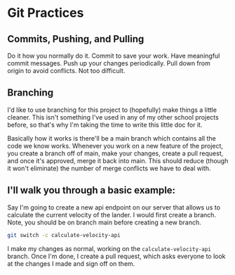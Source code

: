 # Git Practices

## Commits, Pushing, and Pulling

Do it how you normally do it. Commit to save your work. Have
meaningful commit messages. Push up your changes periodically.
Pull down from origin to avoid conflicts. Not too difficult.

## Branching

I'd like to use branching for this project to (hopefully) make 
things a little cleaner. This isn't something I've used in any of
my other school projects before, so that's why I'm taking the
time to write this little doc for it.

Basically how it works is there'll be a main branch which
contains all the code we know works. Whenever you work on a new
feature of the project, you create a branch off of main, make your
changes, create a pull request, and once it's approved, merge it 
back into main. This should reduce (though it won't eliminate)
the number of merge conflicts we have to deal with.

## I'll walk you through a basic example:

Say I'm going to create a new api endpoint on our server that 
allows us to calculate the current velocity of the lander. I would
first create a branch. Note, you should be on branch main before
creating a new branch.

```bash
git switch -c calculate-velocity-api
```

I make my changes as normal, working on the 
`calculate-velocity-api` branch. Once I'm done, I create a pull 
request, which asks everyone to look at the changes I made and
sign off on them.